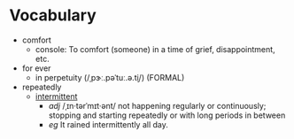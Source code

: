# Vocabulary

- comfort
  - console: To comfort (someone) in a time of grief, disappointment, etc.
- for ever
  - in perpetuity (/ˌpɝː.pəˈtuː.ə.t̬i/) (FORMAL)
- repeatedly
  - [intermittent](https://dictionary.cambridge.org/us/dictionary/english/intermittent)
    - _adj_ /ˌɪn·tərˈmɪt·ənt/ not happening regularly or continuously; stopping and starting repeatedly or with long periods in between
    - _eg_ It rained intermittently all day.

